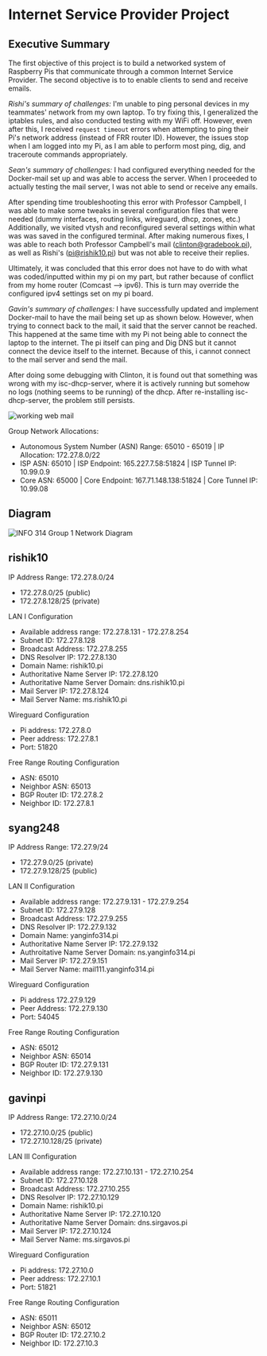# Internet Service Provider Project

## Executive Summary
The first objective of this project is to build a networked system of Raspberry Pis that communicate through a common Internet Service Provider. The second objective is to to enable clients to send and receive emails.

*Rishi's summary of challenges:* I'm unable to ping personal devices in my teammates' network from my own laptop. To try fixing this, I generalized the iptables rules, and also conducted testing with my WiFi off. However, even after this, I received `request timeout` errors when attempting to ping their Pi's network address (instead of FRR router ID). However, the issues stop when I am logged into my Pi, as I am able to perform most ping, dig, and traceroute commands appropriately.

*Sean's summary of challenges:* I had configured everything needed for the Docker-mail set up and was able to access the server. When I proceeded to actually testing the mail server, I was not able to send or receive any emails. 

After spending time troubleshooting this error with Professor Campbell, I was able to make some tweaks in several configuration files that were needed (dummy interfaces, routing links, wireguard, dhcp, zones, etc.) Additionally, we visited vtysh and reconfigured several settings within what was was saved in the configured terminal. After making numerous fixes, I was able to reach both Professor Campbell's mail (clinton@gradebook.pi), as well as Rishi's (pi@rishik10.pi) but was not able to receive their replies.

Ultimately, it was concluded that this error does not have to do with what was coded/inputted within my pi on my part, but rather because of conflict from my home router (Comcast --> ipv6). This is turn may override the configured ipv4 settings set on my pi board. 

*Gavin's summary of challenges:* I have successfully updated and implement Docker-mail to have the mail being set up as shown below. However, when trying to connect back to the mail, it said that the server cannot be reached. This happened at the same time with my Pi not being able to connect the laptop to the internet. The pi itself can ping and Dig DNS but it cannot connect the device itself to the internet. Because of this, i cannot connect to the mail server and send the mail.

After doing some debugging with Clinton, it is found out that something was wrong with my isc-dhcp-server, where it is actively running but somehow no logs (nothing seems to be running) of the dhcp. After re-installing isc-dhcp-server, the problem still persists.

![working web mail](https://github.com/i314-campbell-sp20/group-networking-project-group-1/blob/master/resources/sirgavos.png)

Group Network Allocations:
- Autonomous System Number (ASN) Range: 65010 - 65019 | IP Allocation: 172.27.8.0/22
- ISP ASN: 65010 | ISP Endpoint: 165.227.7.58:51824 | ISP Tunnel IP: 10.99.0.9
- Core ASN: 65000 | Core Endpoint: 167.71.148.138:51824 | Core Tunnel IP: 10.99.08

## Diagram

![INFO 314 Group 1 Network Diagram](https://github.com/i314-campbell-sp20/group-networking-project-group-1/blob/master/resources/INFO%20314%20Group%201%20Network%20Diagram.png)


## rishik10

IP Address Range: 172.27.8.0/24
- 172.27.8.0/25 (public)
- 172.27.8.128/25 (private)

LAN I Configuration
- Available address range: 172.27.8.131 - 172.27.8.254
- Subnet ID: 172.27.8.128
- Broadcast Address: 172.27.8.255
- DNS Resolver IP: 172.27.8.130
- Domain Name: rishik10.pi
- Authoritative Name Server IP: 172.27.8.120
- Authoritative Name Server Domain: dns.rishik10.pi
- Mail Server IP: 172.27.8.124
- Mail Server Name: ms.rishik10.pi

Wireguard Configuration
- Pi address: 172.27.8.0
- Peer address: 172.27.8.1
- Port: 51820

Free Range Routing Configuration
- ASN: 65010
- Neighbor ASN: 65013
- BGP Router ID: 172.27.8.2
- Neighbor ID: 172.27.8.1

## syang248

IP Address Range: 172.27.9/24
- 172.27.9.0/25 (private)
- 172.27.9.128/25 (public)

LAN II Configuration
- Available address range: 172.27.9.131 - 172.27.9.254
- Subnet ID: 172.27.9.128
- Broadcast Address: 172.27.9.255
- DNS Resolver IP: 172.27.9.132
- Domain Name: yanginfo314.pi
- Authoritative Name Server IP: 172.27.9.132
- Authroitative Name Server Domain: ns.yanginfo314.pi
- Mail Server IP: 172.27.9.151
- Mail Server Name: mail111.yanginfo314.pi

Wireguard Configuration
- Pi address 172.27.9.129
- Peer Address: 172.27.9.130
- Port: 54045

Free Range Routing Configuration
- ASN: 65012
- Neighbor ASN: 65014
- BGP Router ID: 172.27.9.131
- Neighbor ID: 172.27.9.130


## gavinpi
IP Address Range: 172.27.10.0/24
- 172.27.10.0/25 (public)
- 172.27.10.128/25 (private)

LAN III Configuration
- Available address range: 172.27.10.131 - 172.27.10.254
- Subnet ID: 172.27.10.128
- Broadcast Address: 172.27.10.255
- DNS Resolver IP: 172.27.10.129
- Domain Name: rishik10.pi
- Authoritative Name Server IP: 172.27.10.120
- Authoritative Name Server Domain: dns.sirgavos.pi
- Mail Server IP: 172.27.10.124
- Mail Server Name: ms.sirgavos.pi

Wireguard Configuration
- Pi address: 172.27.10.0
- Peer address: 172.27.10.1
- Port: 51821

Free Range Routing Configuration
- ASN: 65011
- Neighbor ASN: 65012
- BGP Router ID: 172.27.10.2
- Neighbor ID: 172.27.10.3